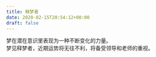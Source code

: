 ```yaml
---
title: 释梦者
date: 2020-02-15T20:54:12+08:00
draft: false
---
```


梦在潜在意识里表现为一种不断变化的力量。<br>
梦见释梦者，近期运势将无往不利，将备受领导和老师的重视。<br>
